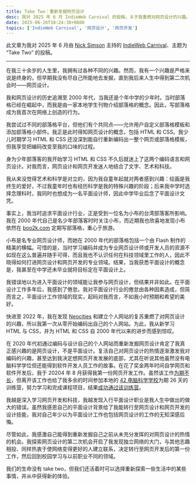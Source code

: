 ```yaml
---
title: Take Two：重新发掘网页设计
desc: 我对 2025 年 6 月 IndieWeb Carnival 的投稿，关于我重燃对网页设计的兴趣。
date: 2025-06-26T18:24:38+0800
topics: ['IndieWeb Carnival', '网页设计', '网页开发']
---
```

此文章为我对 2025 年 6 月由 [Nick Simson](https://www.nicksimson.com/) 主持的 [IndieWeb Carnival](https://indieweb.org/indieweb-carnival)、主题为 “Take Two” 的投稿。

---

在我三十余岁的人生里，我拥有过各种不同的兴趣。然而，我有一个兴趣是严格来说是终身的，但早期我没有尽自己所能地去发掘，直到我后来人生中得到第二次机会时——网页设计。

我和网页设计的历史追溯至 2000 年代，当我还是个年中学的少年时。当时部落格已经在崛起中，而我是由一家本地学生刊物介绍部落格的概念。因此，写部落格成为我首次在网络上创造的行为。

我尝试过不同的部落格平台，但他们有个共同点——允许用户自定义部落格模板和添加部落格小部件。我正是此时得知网页设计的概念，包括 HTML 和 CSS。我少儿时期学习 HTML 和 CSS 还没深到能自行重新编码出一整个网页或部落格模板，但我享受把编码改变至我的口味的过程。

身为少年部落客的我开始学习 HTML 和 CSS 不久后就迷上了这两个编码语言和网页设计。对我而言，网页设计和网页开发迷人地结合了文字、艺术和科技。

我从来没觉得艺术和科学是对立的，因为我自童年起就对两者感到兴趣：绘画是我终生的爱好，不过我童年时也有经历科学是我的特殊兴趣的阶段；后来我中学时选择念理科时，我同时也想成为一名平面设计师，因此中学毕业后念了平面设计文凭。

事实上，我当时追求平面设计行业，正是受到一位名为小布的台湾部落客所影响。我在 2000 年代自己是名少年部落客时时关注小布，而近期我也欣喜地发现小布依然在 [boo2k.com](https://boo2k.com/) 定期写部落格，重心于旅游。

小布是名专业网页设计师，而她在 2000 年代的部落格包括一个由 Flash 制作的精美的横幅。可惜的是，当时学习编码并成为专业网页设计师或开发人员的资源不如现在这么普遍并随手可得，而且我也不认识任何在科技领域里工作的人，因此不晓得如何打进网页设计和网页开发的专业领域。结果，当我获悉平面设计的概念是，我甚至在中学还未毕业就将目标定在平面设计上。

我错误地以为进入平面设计的领域能让我参与网页设计，但结果并非如此。在平面设计工作多年后，我感到了倦怠。我对平面设计行业的倦怠由各种因素造成，但简而言之，平面设计工作领域的现实，起码对我而言，不如我小时预期和希望的美好。

快进至 2022 年，我在发现 [Neocities](https://neocities.org/) 和建立个人网站的复苏重燃了对网页设计的兴趣，所以我第一次从零开始编码出自己的个人网站。为此，我从新学习 HTML 与 CSS，并为 HTML 和 CSS 自 2000 年代以来的进步而感到惊叹。

在 2020 年代初通过编码与设计自己的个人网站而重新发掘网页设计肯定了我真正感兴趣的是网页设计，不是平面设计。复活自己对网页设计的热情逐渐激发我对编码的兴趣，甚至达到我决定想网页开发发展的底部，尤其在听说其他虽然没有电脑科学学位但还能得到软件开发人员工作的故事。在花了奖金两年时间自学网页和软件开发后，我于 20204 年 8 月获得我第一份网页开发工作。虽然该工作[为期不长](2025-01-05-first-web-dev-job-retrospective.md)，但离开该工作也给了我多余的时间参加本地的 [42 电脑科学学校](/topics/42-the-school/)为期 26 天的训练营，努力学习和完成课程项目，结果[成功通过该训练营](2025-05-16-i-have-passed-42-piscine.md)。

我越是深入学习网页开发和科技，我越发现入行平面设计职业是我人生中做出的做大的错误。虽然我感恩自己的平面设计背景给了我能转行至网页设计和网页开发的设计技能，我对自己年少以为平面设计工作也包括网页设计的工作的无知深感后悔。

尽管如此，我感激自己能得到重新发掘自己之前从未充分发挥的对网页设计的热情的机会。我探索网页设计的第二次机会开启了我发现独立网络的大门，与其他志趣相投、同样热衷于使网络变得更好的人建立联系，决定转行至网页开发后的第一份工作，然后回到校园学习与以前职业不同的领域。

我们的生命没有 take two，但我们还活着时可以选择重新探索一些生活中的某些事情，并从中获得新的体验。

